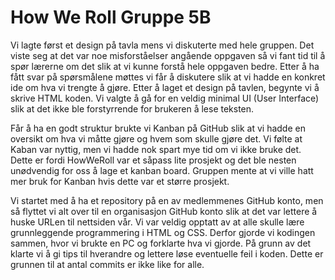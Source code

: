 # How We Roll Gruppe 5B
Vi lagte først et design på tavla mens vi diskuterte med hele gruppen. Det viste seg at det var noe misforståelser angående oppgaven så vi fant tid til å spør lærerne om det slik at vi kunne forstå hele oppgaven bedre. Etter å ha fått svar på spørsmålene møttes vi får å diskutere slik at vi hadde en konkret ide om hva vi trengte å gjøre. Etter å laget et design på tavlen, begynte vi å skrive HTML koden. Vi valgte å gå for en veldig minimal UI (User Interface) slik at det ikke ble forstyrrende for brukeren å lese teksten.

Får å ha en godt struktur brukte vi Kanban på GitHub slik at vi hadde en oversikt om hva vi måtte gjøre og hvem som skulle gjøre det. Vi følte at Kaban var nyttig, men vi hadde nok spart mye tid om vi ikke bruke det. Dette er fordi HowWeRoll var et såpass lite prosjekt og det ble nesten unødvendig for oss å lage et kanban board. Gruppen mente at vi ville hatt mer bruk for Kanban hvis dette var et større prosjekt. 

Vi startet med å ha et repository på en av medlemmenes GitHub konto, men så flyttet vi alt over til en organisasjon GitHub konto slik at det var lettere å huske URLen til nettsiden vår. Vi var veldig opptatt av at alle skulle lære grunnleggende programmering i HTML og CSS. Derfor gjorde vi kodingen sammen, hvor vi brukte en PC og forklarte hva vi gjorde. På grunn av det klarte vi å gi tips til hverandre og lettere løse eventuelle feil i koden. Dette er grunnen til at antal commits er ikke like for alle.
